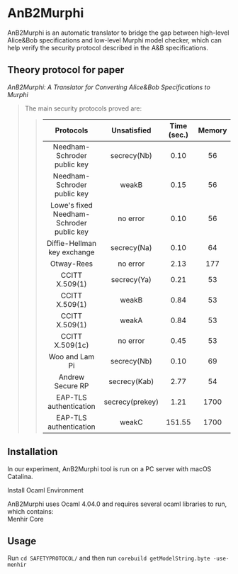 AnB2Murphi
====
AnB2Murphi is an automatic translator to bridge the gap between high-level Alice&Bob specifications and low-level Murphi model checker, which can help verify the security protocol described in the A&B specifications.<br>


Theory protocol for paper<br>
---
*AnB2Murphi: A Translator for Converting Alice\&Bob Specifications to Murphi*<br>
>The main security protocols proved are:<br>
>>|Protocols | Unsatisfied  | Time (sec.) | Memory|
>>|:---:|:---:|:---:|:---:|
>>|Needham-Schroder public key| secrecy(Nb)|0.10|56|
>>|Needham-Schroder public key|weakB|0.15|56|
>>|Lowe's fixed Needham-Schroder public key| no error|0.10|56|
>>|Diffie-Hellman key exchange|secrecy(Na)|0.10|64|
>>|Otway-Rees |no error|2.13|177| 
>>|CCITT X.509(1)|secrecy(Ya)|0.21|53| 
>>|CCITT X.509(1)|weakB|0.84|53| 
>>|CCITT X.509(1)|weakA|0.84|53| 
>>|CCITT X.509(1c)|no error|0.45|53| 
>>|Woo and Lam Pi|secrecy(Nb)|0.10|69| 
>>|Andrew Secure RP|secrecy(Kab)|2.77|54| 
>>|EAP-TLS authentication|secrecy(prekey)|1.21|1700| 
>>|EAP-TLS authentication|weakC|151.55|1700| 


Installation<br>
---
In our experiment, AnB2Murphi tool is run on a PC server with macOS Catalina.<br>

Install Ocaml Environment<br>

AnB2Murphi uses Ocaml 4.04.0 and requires several ocaml libraries to run, which contains:<br>
Menhir
Core


Usage
---
Run `cd SAFETYPROTOCOL/` and then run `corebuild getModelString.byte -use-menhir`


